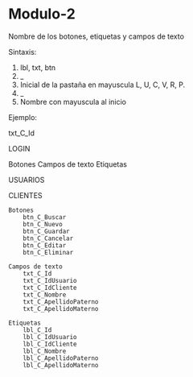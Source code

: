 # Modulo-2

Nombre de los botones, etiquetas y campos de texto

Sintaxis: 
1. lbl, txt, btn
2. _
3. Inicial de la pastaña en mayuscula L, U, C, V, R, P.
4. _
5. Nombre con mayuscula al inicio

Ejemplo: 

txt_C_Id

LOGIN

Botones
Campos de texto
Etiquetas

USUARIOS


CLIENTES

    Botones
        btn_C_Buscar
        btn_C_Nuevo
        btn_C_Guardar
        btn_C_Cancelar
        btn_C_Editar
        btn_C_Eliminar

    Campos de texto
        txt_C_Id
        txt_C_IdUsuario
        txt_C_IdCliente
        txt_C_Nombre
        txt_C_ApellidoPaterno
        txt_C_ApellidoMaterno

    Etiquetas
        lbl_C_Id
        lbl_C_IdUsuario
        lbl_C_IdCliente
        lbl_C_Nombre
        lbl_C_ApellidoPaterno
        lbl_C_ApellidoMaterno





